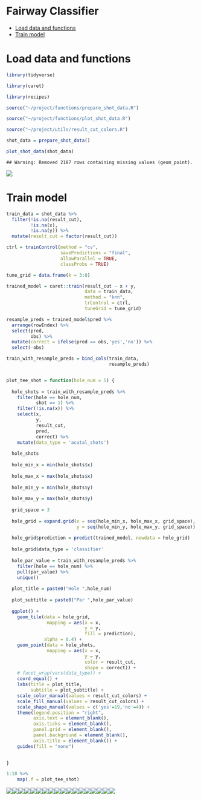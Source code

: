 Fairway Classifier
================

-   [Load data and functions](#load-data-and-functions)
-   [Train model](#train-model)

# Load data and functions

``` r
library(tidyverse)

library(caret)

library(recipes)

source("~/project/functions/prepare_shot_data.R")

source("~/project/functions/plot_shot_data.R")

source("~/project/utils/result_cut_colors.R")

shot_data = prepare_shot_data()

plot_shot_data(shot_data)
```

    ## Warning: Removed 2187 rows containing missing values (geom_point).

![](readme_files/figure-gfm/unnamed-chunk-1-1.png)<!-- -->

# Train model

``` r
train_data = shot_data %>% 
  filter(!is.na(result_cut),
         !is.na(x),
         !is.na(y)) %>% 
  mutate(result_cut = factor(result_cut))

ctrl = trainControl(method = "cv",
                    savePredictions = "final",
                    allowParallel = TRUE,
                    classProbs = TRUE)

tune_grid = data.frame(k = 3:8)

trained_model = caret::train(result_cut ~ x + y,
                             data = train_data,
                             method = "knn",
                             trControl = ctrl,
                             tuneGrid = tune_grid)

resample_preds = trained_model$pred %>% 
  arrange(rowIndex) %>% 
  select(pred,
         obs) %>% 
  mutate(correct = ifelse(pred == obs,'yes','no')) %>% 
  select(-obs)

train_with_resample_preds = bind_cols(train_data,
                                      resample_preds)


plot_tee_shot = function(hole_num = 5) {
  
  hole_shots = train_with_resample_preds %>% 
    filter(hole == hole_num,
           shot == 1) %>% 
    filter(!is.na(x)) %>% 
    select(x,
           y,
           result_cut,
           pred,
           correct) %>% 
    mutate(data_type = 'acutal_shots')
  
  hole_shots
  
  hole_min_x = min(hole_shots$x)
  
  hole_max_x = max(hole_shots$x)
  
  hole_min_y = min(hole_shots$y)
  
  hole_max_y = max(hole_shots$y)
  
  grid_space = 3
  
  hole_grid = expand.grid(x = seq(hole_min_x, hole_max_x, grid_space),
                          y = seq(hole_min_y, hole_max_y, grid_space))
  
  hole_grid$prediction = predict(trained_model, newdata = hole_grid)
  
  hole_grid$data_type = 'classifier'
  
  hole_par_value = train_with_resample_preds %>% 
    filter(hole == hole_num) %>% 
    pull(par_value) %>% 
    unique()
  
  plot_title = paste0("Hole ",hole_num)
  
  plot_subtitle = paste0("Par ",hole_par_value)
  
  ggplot() +
    geom_tile(data = hole_grid,
               mapping = aes(x = x,
                             y = y,
                             fill = prediction),
              alpha = 0.4) +
    geom_point(data = hole_shots,
               mapping = aes(x = x,
                             y = y,
                             color = result_cut,
                             shape = correct)) +
    # facet_wrap(vars(data_type)) +
    coord_equal() +
    labs(title = plot_title,
         subtitle = plot_subtitle) +
    scale_color_manual(values = result_cut_colors) +
    scale_fill_manual(values = result_cut_colors) +
    scale_shape_manual(values = c('yes'=19,'no'=4)) + 
    theme(legend.position = "right",
          axis.text = element_blank(),
          axis.ticks = element_blank(),
          panel.grid = element_blank(),
          panel.background = element_blank(),
          axis.title = element_blank()) +
    guides(fill = "none")
  

}

1:18 %>%
    map(.f = plot_tee_shot)
```

![](readme_files/figure-gfm/unnamed-chunk-2-1.png)<!-- -->![](readme_files/figure-gfm/unnamed-chunk-2-2.png)<!-- -->![](readme_files/figure-gfm/unnamed-chunk-2-3.png)<!-- -->![](readme_files/figure-gfm/unnamed-chunk-2-4.png)<!-- -->![](readme_files/figure-gfm/unnamed-chunk-2-5.png)<!-- -->![](readme_files/figure-gfm/unnamed-chunk-2-6.png)<!-- -->![](readme_files/figure-gfm/unnamed-chunk-2-7.png)<!-- -->![](readme_files/figure-gfm/unnamed-chunk-2-8.png)<!-- -->![](readme_files/figure-gfm/unnamed-chunk-2-9.png)<!-- -->![](readme_files/figure-gfm/unnamed-chunk-2-10.png)<!-- -->![](readme_files/figure-gfm/unnamed-chunk-2-11.png)<!-- -->![](readme_files/figure-gfm/unnamed-chunk-2-12.png)<!-- -->![](readme_files/figure-gfm/unnamed-chunk-2-13.png)<!-- -->![](readme_files/figure-gfm/unnamed-chunk-2-14.png)<!-- -->![](readme_files/figure-gfm/unnamed-chunk-2-15.png)<!-- -->![](readme_files/figure-gfm/unnamed-chunk-2-16.png)<!-- -->![](readme_files/figure-gfm/unnamed-chunk-2-17.png)<!-- -->![](readme_files/figure-gfm/unnamed-chunk-2-18.png)<!-- -->
